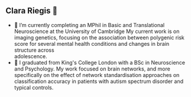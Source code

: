 ## Clara Riegis 👋



- 🔭 I’m currently completing an MPhil in Basic and Translational Neuroscience at the University of Cambridge
     My current work is on imaging genetics, focusing on the association between polygenic risk score for several mental health conditions and changes in brain structure across       
     adolescence. 
- 🌱 I graduated from King's College London with a BSc in Neuroscience and Psychology. 
     My work focused on brain networks, and more specifically on the effect of network standardisation approaches on classification accuracy in patients with autism spectrum disorder 
     and typical controls. 

